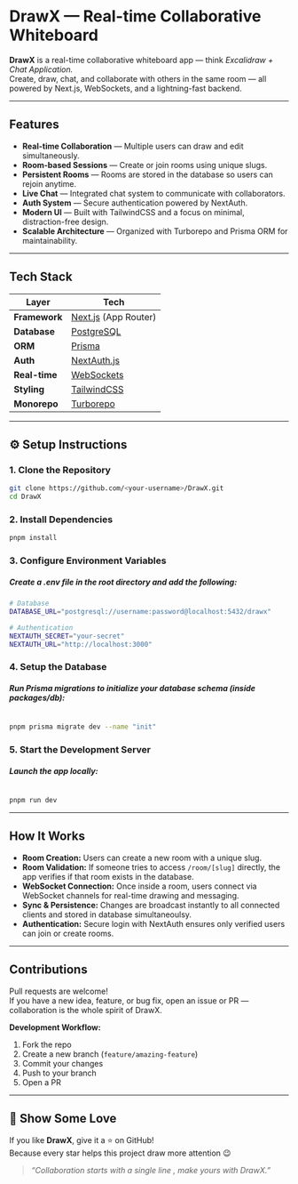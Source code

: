 #  DrawX — Real-time Collaborative Whiteboard

**DrawX** is a real-time collaborative whiteboard app — think *Excalidraw + Chat Application.*  
Create, draw, chat, and collaborate with others in the same room — all powered by Next.js, WebSockets, and a lightning-fast backend.

---

##  Features

-  **Real-time Collaboration** — Multiple users can draw and edit simultaneously.  
-  **Room-based Sessions** — Create or join rooms using unique slugs.  
-  **Persistent Rooms** — Rooms are stored in the database so users can rejoin anytime.   
-  **Live Chat** — Integrated chat system to communicate with collaborators.  
-  **Auth System** — Secure authentication powered by NextAuth.  
-  **Modern UI** — Built with TailwindCSS and a focus on minimal, distraction-free design.  
-  **Scalable Architecture** — Organized with Turborepo and Prisma ORM for maintainability.

---

##  Tech Stack

| Layer | Tech |
|-------|------|
| **Framework** | [Next.js](https://nextjs.org/) (App Router) |
| **Database** | [PostgreSQL](https://www.postgresql.org/) |
| **ORM** | [Prisma](https://www.prisma.io/) |
| **Auth** | [NextAuth.js](https://next-auth.js.org/) |
| **Real-time** | [WebSockets](https://developer.mozilla.org/en-US/docs/Web/API/WebSockets_API) |
| **Styling** | [TailwindCSS](https://tailwindcss.com/) |
| **Monorepo** | [Turborepo](https://turbo.build/repo) |

---

## ⚙️ Setup Instructions

### 1. Clone the Repository

```bash
git clone https://github.com/<your-username>/DrawX.git
cd DrawX
```

### 2. Install Dependencies

```bash
pnpm install
```

### 3. Configure Environment Variables

#####  Create a .env file in the root directory and add the following:
```bash
# Database
DATABASE_URL="postgresql://username:password@localhost:5432/drawx"

# Authentication
NEXTAUTH_SECRET="your-secret"
NEXTAUTH_URL="http://localhost:3000"

```
### 4. Setup the Database
##### Run Prisma migrations to initialize your database schema (inside packages/db):

```bash

pnpm prisma migrate dev --name "init"

```

### 5. Start the Development Server

##### Launch the app locally:
```bash

pnpm run dev

```

---

##  How It Works

- **Room Creation:** Users can create a new room with a unique slug.  
- **Room Validation:** If someone tries to access `/room/[slug]` directly, the app verifies if that room exists in the database.  
- **WebSocket Connection:** Once inside a room, users connect via WebSocket channels for real-time drawing and messaging.  
- **Sync & Persistence:** Changes are broadcast instantly to all connected clients and stored in database simultaneoulsy.  
- **Authentication:** Secure login with NextAuth ensures only verified users can join or create rooms.  

---

## Contributions

Pull requests are welcome!  
If you have a new idea, feature, or bug fix, open an issue or PR — collaboration is the whole spirit of DrawX.

**Development Workflow:**
1. Fork the repo  
2. Create a new branch (`feature/amazing-feature`)  
3. Commit your changes  
4. Push to your branch  
5. Open a PR 

---

## 🌟 Show Some Love

If you like **DrawX**, give it a ⭐ on GitHub!  
Because every star helps this project draw more attention 😉  

> _“Collaboration starts with a single line , make yours with DrawX.”_

